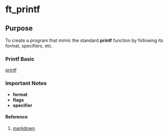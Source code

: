 # ft_printf 
## Purpose
To create a program that mimic the standard **printf** function by following its format, specifiers, etc.


### Printf Basic
[printf](![image](https://user-images.githubusercontent.com/34572151/152892264-76fc781b-d8d0-4225-bdef-de06ce40f450.png))

### Important Notes
- **format**
- **flags**
- **specifier**
#### Reference
1. [markdown](https://docs.github.com/en/get-started/writing-on-github/getting-started-with-writing-and-formatting-on-github/basic-writing-and-formatting-syntax)
